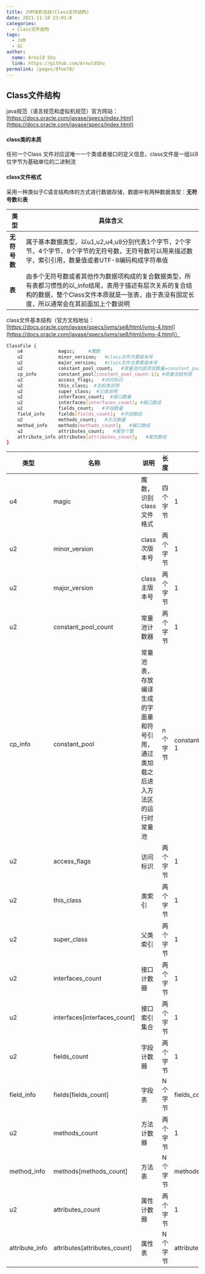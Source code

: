 ```yaml
---
title: JVM浅析总结(Class文件结构)
date: 2021-11-18 23:01:8
categories: 
  - Class文件结构
tags: 
  - JVM
  - GC
author: 
  name: Arnold Shu
  link: https://github.com/ArnoldShu
permalink: /pages/8fee78/
---
```


## Class文件结构

java规范（语言规范和虚拟机规范）官方网站：[https://docs.oracle.com/javase/specs/index.html](https://docs.oracle.com/javase/specs/index.html)

#### class类的本质

任何一个Class	文件对应这唯一一个类或者接口的定义信息，class文件是一组以8位字节为基础单位的二进制流

#### class文件格式

采用一种类似于C语言结构体的方式进行数据存储，数据中有两种数据类型：**无符号数**和**表**

| 类型         | 具体含义                                                     |
| ------------ | ------------------------------------------------------------ |
| **无符号数** | 属于基本数据类型，以u1,u2,u4,u8分别代表1个字节，2个字节，4个字节，8个字节的无符号数，无符号数可以用来描述数字，索引引用，数量值或者UTF-8编码构成字符串值 |
| **表**       | 由多个无符号数或者其他作为数据项构成的复合数据类型，所有表都习惯性的以_info结尾，表用于描述有层次关系的复合结构的数据，整个Class文件本质就是一张表，由于表没有固定长度，所以通常会在其前面加上个数说明 |

class文件基本结构（官方文档地址：[https://docs.oracle.com/javase/specs/jvms/se8/html/jvms-4.html](https://docs.oracle.com/javase/specs/jvms/se8/html/jvms-4.html)）

```bash
ClassFile {
    u4             magic;     #魔数                           
    u2             minor_version;   #class文件次要版本号
    u2             major_version;   #class文件主要要版本号
    u2             constant_pool_count;   #常量池内部项目数量=constant_pool table +1
    cp_info        constant_pool[constant_pool_count-1]; #常量池结构表
    u2             access_flags;   #访问标识
    u2             this_class;  #当前类说明
    u2             super_class;  #父类说明
    u2             interfaces_count;  #接口数量
    u2             interfaces[interfaces_count]; #接口数组
    u2             fields_count;   #字段数量
    field_info     fields[fields_count];  #字段数组
    u2             methods_count;   #方法数量
    method_info    methods[methods_count];   #接口数组
    u2             attributes_count;   #属性个数
    attribute_info attributes[attributes_count];   #属性数组
}
```

| 类型           | 名称                         | 说明                                                         | 长度     | 数量                  |
| -------------- | ---------------------------- | ------------------------------------------------------------ | -------- | --------------------- |
| u4             | magic                        | 魔数，识别class文件格式                                      | 四个字节 | 1                     |
| u2             | minor_version                | class次版本号                                                | 两个字节 | 1                     |
| u2             | major_version                | class主版本号                                                | 两个字节 | 1                     |
| u2             | constant_pool_count          | 常量池计数器                                                 | 两个字节 | 1                     |
| cp_info        | constant_pool                | 常量池表，存放编译生成的字面量和符号引用，通过类加载之后进入方法区的运行时常量池 | n个字节  | constant_pool_count-1 |
| u2             | access_flags                 | 访问标识                                                     | 两个字节 | 1                     |
| u2             | this_class                   | 类索引                                                       | 两个字节 | 1                     |
| u2             | super_class                  | 父类索引                                                     | 两个字节 | 1                     |
| u2             | interfaces_count             | 接口计数器                                                   | 两个字节 | 1                     |
| u2             | interfaces[interfaces_count] | 接口索引集合                                                 | 两个字节 | 1                     |
| u2             | fields_count                 | 字段计数器                                                   | 两个字节 | 1                     |
| field_info     | fields[fields_count]         | 字段表                                                       | N个字节  | fields_count          |
| u2             | methods_count                | 方法计数器                                                   | 两个字节 | 1                     |
| method_info    | methods[methods_count]       | 方法表                                                       | N个字节  | methods_count         |
| u2             | attributes_count             | 属性计数器                                                   | 两个字节 | 1                     |
| attribute_info | attributes[attributes_count] | 属性表                                                       | N个字节  | attributes_count      |



